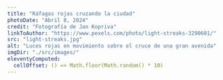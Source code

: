 ```yaml
---
title: "Ráfagas rojas cruzando la ciudad"
photoDate: "Abril 8, 2024"
credit: "Fotografía de Jan Kopriva"
linkToAuthor: "https://www.pexels.com/photo/light-streaks-3290601/"
src: "light-streaks.jpg"
alt: "Luces rojas en movimiento sobre el cruce de una gran avenida"
imgDir: "./src/images/"
eleventyComputed:
  cellOffset: () => Math.floor(Math.random() * 10)
---
```

